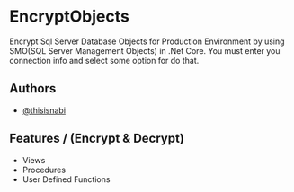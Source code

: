
# EncryptObjects

Encrypt Sql Server Database Objects for Production Environment by using SMO(SQL Server Management Objects) in .Net Core.
You must enter you connection info and select some option for do that.
## Authors

- [@thisisnabi](https://www.github.com/thisisnabi)




## Features / (Encrypt & Decrypt)

- Views
- Procedures
- User Defined Functions
